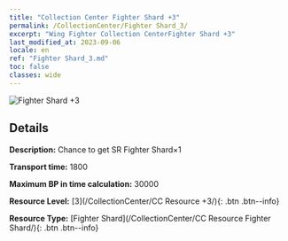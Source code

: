 ```yaml
---
title: "Collection Center Fighter Shard +3"
permalink: /CollectionCenter/Fighter Shard_3/
excerpt: "Wing Fighter Collection CenterFighter Shard +3"
last_modified_at: 2023-09-06
locale: en
ref: "Fighter Shard_3.md"
toc: false
classes: wide
---
```



![Fighter Shard +3](/images/cc/CC_Fighter_Shard_3.png)

## Details

  **Description:** Chance to get SR Fighter Shard×1

  **Transport time:** 1800

  **Maximum BP in time calculation:** 30000

  **Resource Level:** [3](/CollectionCenter/CC Resource +3/){: .btn .btn--info}

  **Resource Type:** [Fighter Shard](/CollectionCenter/CC Resource Fighter Shard/){: .btn .btn--info}

